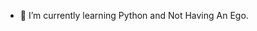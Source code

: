 
- 🌱 I’m currently learning Python and Not Having An Ego.

<!---
Anomalyprod/Anomalyprod is a ✨ special ✨ repository because its `README.md` (this file) appears on your GitHub profile.
You can click the Preview link to take a look at your changes.
--->
